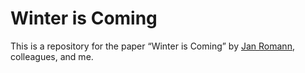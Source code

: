 # Winter is Coming

This is a repository for the paper “Winter is Coming” by [Jan Romann](https://github.com/JKRhb), colleagues, and me.
